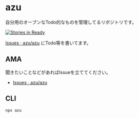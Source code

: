 # azu

自分用のオープンなTodo的なものを管理してるリポジトリです。

[![Stories in Ready](https://badge.waffle.io/azu/azu.svg?label=ready&title=Ready)](http://waffle.io/azu/azu)

[Issues · azu/azu](https://github.com/azu/azu/issues "Issues · azu/azu") にTodo等を書いてます。

## AMA

聞きたいことなどがあればIssueを立ててください。

- [Issues · azu/azu](https://github.com/azu/azu/issues "Issues · azu/azu")

## CLI

    npx azu